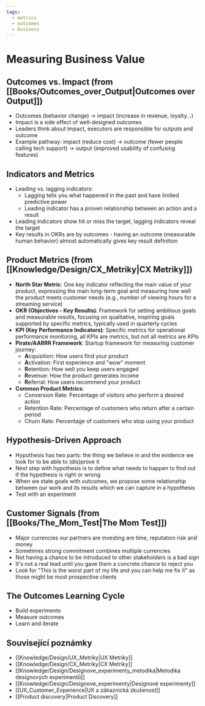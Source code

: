 ```yaml
---
tags:
  - metrics
  - outcomes
  - business
---
```

# Measuring Business Value

## Outcomes vs. Impact (from [[Books/Outcomes_over_Output|Outcomes over Output]])
- Outcomes (behavior change) → impact (increase in revenue, loyalty...)
- Impact is a side effect of well-designed outcomes
- Leaders think about impact, executors are responsible for outputs and outcome
- Example pathway: impact (reduce cost) → outcome (fewer people calling tech support) → output (improved usability of confusing features)

## Indicators and Metrics
- Leading vs. lagging indicators:
  - Lagging tells you what happened in the past and have limited predictive power
  - Leading indicator has a proven relationship between an action and a result
- Leading indicators show hit or miss the target, lagging indicators reveal the target
- Key results in OKRs are by outcomes - having an outcome (measurable human behavior) almost automatically gives key result definition

## Product Metrics (from [[Knowledge/Design/CX_Metriky|CX Metriky]])
- **North Star Metric**: One key indicator reflecting the main value of your product, expressing the main long-term goal and measuring how well the product meets customer needs (e.g., number of viewing hours for a streaming service)
- **OKR (Objectives - Key Results)**: Framework for setting ambitious goals and measurable results, focusing on qualitative, inspiring goals supported by specific metrics, typically used in quarterly cycles
- **KPI (Key Performance Indicators)**: Specific metrics for operational performance monitoring, all KPIs are metrics, but not all metrics are KPIs
- **Pirate/AARRR Framework**: Startup framework for measuring customer journey:
  - **A**cquisition: How users find your product
  - **A**ctivation: First experience and "wow" moment
  - **R**etention: How well you keep users engaged
  - **R**evenue: How the product generates income
  - **R**eferral: How users recommend your product
- **Common Product Metrics**:
  - Conversion Rate: Percentage of visitors who perform a desired action
  - Retention Rate: Percentage of customers who return after a certain period
  - Churn Rate: Percentage of customers who stop using your product

## Hypothesis-Driven Approach
- Hypothesis has two parts: the thing we believe in and the evidence we look for to be able to (dis)prove it
- Next step with hypothesis is to define what needs to happen to find out if the hypothesis is right or wrong
- When we state goals with outcomes, we propose some relationship between our work and its results which we can capture in a hypothesis
- Test with an experiment

## Customer Signals (from [[Books/The_Mom_Test|The Mom Test]])
- Major currencies our partners are investing are time, reputation risk and money
- Sometimes strong commitment combines multiple currencies
- Not having a chance to be introduced to other stakeholders is a bad sign
- It's not a real lead until you gave them a concrete chance to reject you
- Look for "This is the worst part of my life and you can help me fix it" as those might be most prospective clients

## The Outcomes Learning Cycle
- Build experiments
- Measure outcomes
- Learn and iterate

## Související poznámky
- [[Knowledge/Design/UX_Metriky|UX Metriky]]
- [[Knowledge/Design/CX_Metriky|CX Metriky]]
- [[Knowledge/Design/Designove_experimenty_metodika|Metodika designových experimentů]]
- [[Knowledge/Design/Designove_experimenty|Designové experimenty]]
- [[UX_Customer_Experience|UX a zákaznická zkušenost]]
- [[Product discovery|Product Discovery]]